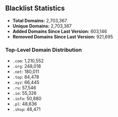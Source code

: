 ## Blacklist Statistics

- **Total Domains:** 2,703,367
- **Unique Domains:** 2,703,367
- **Added Domains Since Last Version:** 603,146
- **Removed Domains Since Last Version:** 921,695

### Top-Level Domain Distribution

-  `.com`: 1,210,552
-  `.org`: 248,018
-  `.net`: 180,011
-  `.top`: 84,478
-  `.xyz`: 66,445
-  `.ru`: 57,546
-  `.io`: 55,326
-  `.info`: 50,880
-  `.pl`: 48,636
-  `.shop`: 48,471
